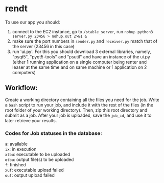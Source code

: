 # rendt

To use our app you should:
1. connect to the EC2 instance, go to `/stable_server`, run `nohup python3 server.py 23456 > nohup.out 2>&1 &`
2. make sure the port numbers in `sender.py` and `receiver.py` match that of the server (23456 in this case)
3. run 'ui.py'. For this you should download 3 external libraries, namely, "pyqt5", "pyqt5-tools" and "psutil" and have an instance of the ui.py (either 1 running application on a single computer being renter and leaser at the same time and on same machine or 1 application on 2 computers)

## Workflow:
Create a working directory containing all the files you need for the job. Write a `bash` script to run your job, and include it with the rest of the files (in the root folder of your working directory). Then, zip this root directory and submit as a job. After your job is uploaded, save the `job_id`, and use it to later retrieve your results.

### Codes for Job statuses in the database:
`a`: available  
`ix`: in execution  
`xtbu`: executable to be uploaded  
`otbu`: output file(s) to be uploaded  
`f`: finished  
`xuf`: executable upload failed  
`ouf`: output upload failed  
